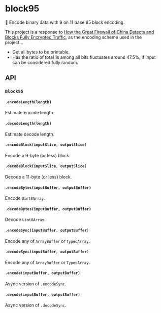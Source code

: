 # block95
🧐 Encode binary data with 9 on 11 base 95 block encoding.

This project is a response to [How the Great Firewall of China Detects and Blocks Fully Encrypted Traffic](https://gfw.report/publications/usenixsecurity23/en/), as the encoding scheme used in the project...

* Get all bytes to be printable.
* Has the ratio of total 1s among all bits fluctuates around 47.5%, if input can be considered fully random.

## API
### `Block95`
#### `.encodeLength(length)`
Estimate encode length.

#### `.decodeLength(length)`
Estimate decode length.

#### `.encodeBlock(inputSlice, outputSlice)`
Encode a 9-byte (or less) block.

#### `.decodeBlock(inputSlice, outputSlice)`
Decode a 11-byte (or less) block.

#### `.encodeBytes(inputBuffer, outputBuffer)`
Encode `Uint8Array`.

#### `.decodeBytes(inputBuffer, outputBuffer)`
Decode `Uint8Array`.

#### `.encodeSync(inputBuffer, outputBuffer)`
Encode any of `ArrayBuffer` or `TypedArray`.

#### `.decodeSync(inputBuffer, outputBuffer)`
Encode any of `ArrayBuffer` or `TypedArray`.

#### `.encode(inputBuffer, outputBuffer)`
Async version of `.encodeSync`.

#### `.decode(inputBuffer, outputBuffer)`
Async version of `.decodeSync`.
